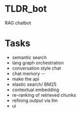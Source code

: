 # TLDR_bot
RAG chatbot

# Tasks
- semantic search
- lang graph orchestration
- conversation style chat
- chat memory
--
- make the api
- elastic search/ BM25
- contextual embedding
- re-ranking of retrieved chunks
- refining output via llm
- ui
